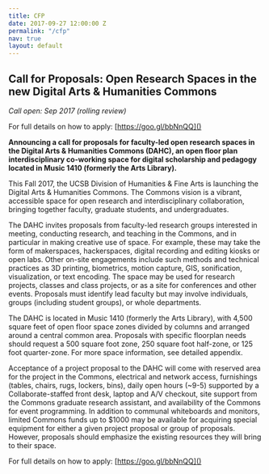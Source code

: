 ```yaml
---
title: CFP
date: 2017-09-27 12:00:00 Z
permalink: "/cfp"
nav: true
layout: default
---
```


## Call for Proposals: Open Research Spaces in the new Digital Arts & Humanities Commons

_Call open: Sep 2017 (rolling review)_

For full details on how to apply: [https://goo.gl/bbNnQQ]()

**Announcing a call for proposals for faculty-led open research spaces in the Digital Arts & Humanities Commons (DAHC), an open floor plan interdisciplinary co-working space for digital scholarship and pedagogy located in Music 1410 (formerly the Arts Library).**

This Fall 2017, the UCSB Division of Humanities & Fine Arts is launching the Digital Arts & Humanities Commons. The Commons vision is a vibrant, accessible space for open research and interdisciplinary collaboration, bringing together faculty, graduate students, and undergraduates.

The DAHC invites proposals from faculty-led research groups interested in meeting, conducting research, and teaching in the Commons, and in particular in making creative use of space. For example, these may take the form of makerspaces, hackerspaces, digital recording and editing kiosks or open labs. Other on-site engagements include such methods and technical practices as 3D printing, biometrics, motion capture, GIS, sonification, visualization, or text encoding. The space may be used for research projects, classes and class projects, or as a site for conferences and other events. Proposals must identify lead faculty but may involve individuals, groups (including student groups), or whole departments.

The DAHC is located in Music 1410 (formerly the Arts Library), with 4,500 square feet of open floor space zones divided by columns and arranged around a central common area. Proposals with specific floorplan needs should request a 500 square foot zone, 250 square foot half-zone, or 125 foot quarter-zone. For more space information, see detailed appendix.

Acceptance of a project proposal to the DAHC will come with reserved area for the project in the Commons, electrical and network access, furnishings (tables, chairs, rugs, lockers, bins), daily open hours (~9-5) supported by a Collaborate-staffed front desk, laptop and A/V checkout, site support from the Commons graduate research assistant, and availability of the Commons for event programming. In addition to communal whiteboards and monitors, limited Commons funds up to $1000 may be available for acquiring special equipment for either a given project proposal or group of proposals. However, proposals should emphasize the existing resources they will bring to their space.

For full details on how to apply: [https://goo.gl/bbNnQQ]()
